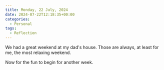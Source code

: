 ```yaml
---
title: Monday, 22 July, 2024
date: 2024-07-22T12:18:35+00:00
categories:
  - Personal
tags:
  - Reflection
---
```


We had a great weekend at my dad's house. Those are always, at least for me, the most relaxing weekend.

Now for the fun to begin for another week.